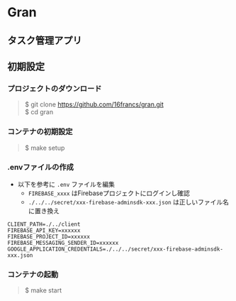 # Gran

## タスク管理アプリ

## 初期設定

### プロジェクトのダウンロード

> $ git clone https://github.com/16francs/gran.git  
> $ cd gran

### コンテナの初期設定

> $ make setup

### .envファイルの作成

* 以下を参考に `.env` ファイルを編集
  * `FIREBASE_xxxx` はFirebaseプロジェクトにログインし確認
  * `./../../secret/xxx-firebase-adminsdk-xxx.json` は正しいファイル名に置き換え

```env
CLIENT_PATH=./../client
FIREBASE_API_KEY=xxxxxx
FIREBASE_PROJECT_ID=xxxxxx
FIREBASE_MESSAGING_SENDER_ID=xxxxxx
GOOGLE_APPLICATION_CREDENTIALS=./../../secret/xxx-firebase-adminsdk-xxx.json
```

### コンテナの起動

> $ make start
